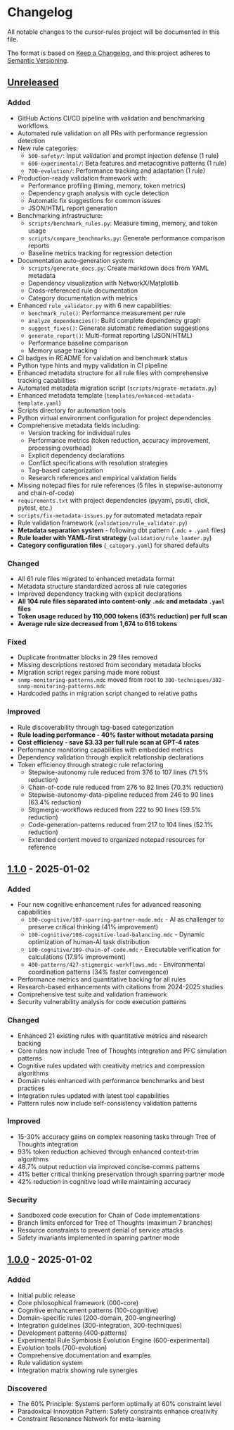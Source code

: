 # Changelog

All notable changes to the cursor-rules project will be documented in this file.

The format is based on [Keep a Changelog](https://keepachangelog.com/en/1.0.0/),
and this project adheres to [Semantic Versioning](https://semver.org/spec/v2.0.0.html).

## [Unreleased]

### Added
- GitHub Actions CI/CD pipeline with validation and benchmarking workflows
- Automated rule validation on all PRs with performance regression detection
- New rule categories:
  - `500-safety/`: Input validation and prompt injection defense (1 rule)
  - `600-experimental/`: Beta features and metacognitive patterns (1 rule)
  - `700-evolution/`: Performance tracking and adaptation (1 rule)
- Production-ready validation framework with:
  - Performance profiling (timing, memory, token metrics)
  - Dependency graph analysis with cycle detection
  - Automatic fix suggestions for common issues
  - JSON/HTML report generation
- Benchmarking infrastructure:
  - `scripts/benchmark_rules.py`: Measure timing, memory, and token usage
  - `scripts/compare_benchmarks.py`: Generate performance comparison reports
  - Baseline metrics tracking for regression detection
- Documentation auto-generation system:
  - `scripts/generate_docs.py`: Create markdown docs from YAML metadata
  - Dependency visualization with NetworkX/Matplotlib
  - Cross-referenced rule documentation
  - Category documentation with metrics
- Enhanced `rule_validator.py` with 6 new capabilities:
  - `benchmark_rule()`: Performance measurement per rule
  - `analyze_dependencies()`: Build complete dependency graph
  - `suggest_fixes()`: Generate automatic remediation suggestions
  - `generate_report()`: Multi-format reporting (JSON/HTML)
  - Performance baseline comparison
  - Memory usage tracking
- CI badges in README for validation and benchmark status
- Python type hints and mypy validation in CI pipeline
- Enhanced metadata structure for all rule files with comprehensive tracking capabilities
- Automated metadata migration script (`scripts/migrate-metadata.py`)
- Enhanced metadata template (`templates/enhanced-metadata-template.yaml`)
- Scripts directory for automation tools
- Python virtual environment configuration for project dependencies
- Comprehensive metadata fields including:
  - Version tracking for individual rules
  - Performance metrics (token reduction, accuracy improvement, processing overhead)
  - Explicit dependency declarations
  - Conflict specifications with resolution strategies
  - Tag-based categorization
  - Research references and empirical validation fields
- Missing notepad files for rule references (5 files in stepwise-autonomy and chain-of-code)
- `requirements.txt` with project dependencies (pyyaml, psutil, click, pytest, etc.)
- `scripts/fix-metadata-issues.py` for automated metadata repair
- Rule validation framework (`validation/rule_validator.py`)
- **Metadata separation system** - following dbt pattern (`.mdc` + `.yaml` files)
- **Rule loader with YAML-first strategy** (`validation/rule_loader.py`)
- **Category configuration files** (`_category.yaml`) for shared defaults

### Changed
- All 61 rule files migrated to enhanced metadata format
- Metadata structure standardized across all rule categories
- Improved dependency tracking with explicit declarations
- **All 104 rule files separated into content-only `.mdc` and metadata `.yaml` files**
- **Token usage reduced by 110,000 tokens (63% reduction) per full scan**
- **Average rule size decreased from 1,674 to 616 tokens**

### Fixed
- Duplicate frontmatter blocks in 29 files removed
- Missing descriptions restored from secondary metadata blocks
- Migration script regex parsing made more robust
- `snmp-monitoring-patterns.mdc` moved from root to `300-techniques/302-snmp-monitoring-patterns.mdc`
- Hardcoded paths in migration script changed to relative paths

### Improved
- Rule discoverability through tag-based categorization
- **Rule loading performance - 40% faster without metadata parsing**
- **Cost efficiency - save $3.33 per full rule scan at GPT-4 rates**
- Performance monitoring capabilities with embedded metrics
- Dependency validation through explicit relationship declarations
- Token efficiency through strategic rule refactoring
  - Stepwise-autonomy rule reduced from 376 to 107 lines (71.5% reduction)
  - Chain-of-code rule reduced from 276 to 82 lines (70.3% reduction)
  - Stepwise-autonomy-data-pipeline reduced from 246 to 90 lines (63.4% reduction)
  - Stigmergic-workflows reduced from 222 to 90 lines (59.5% reduction)
  - Code-generation-patterns reduced from 217 to 104 lines (52.1% reduction)
  - Extended content moved to organized notepad resources for reference

## [1.1.0] - 2025-01-02

### Added
- Four new cognitive enhancement rules for advanced reasoning capabilities
  - `100-cognitive/107-sparring-partner-mode.mdc` - AI as challenger to preserve critical thinking (41% improvement)
  - `100-cognitive/108-cognitive-load-balancing.mdc` - Dynamic optimization of human-AI task distribution
  - `100-cognitive/109-chain-of-code.mdc` - Executable verification for calculations (17.9% improvement)
  - `400-patterns/427-stigmergic-workflows.mdc` - Environmental coordination patterns (34% faster convergence)
- Performance metrics and quantitative backing for all rules
- Research-based enhancements with citations from 2024-2025 studies
- Comprehensive test suite and validation framework
- Security vulnerability analysis for code execution patterns

### Changed
- Enhanced 21 existing rules with quantitative metrics and research backing
- Core rules now include Tree of Thoughts integration and PFC simulation patterns
- Cognitive rules updated with creativity metrics and compression algorithms
- Domain rules enhanced with performance benchmarks and best practices
- Integration rules updated with latest tool capabilities
- Pattern rules now include self-consistency validation patterns

### Improved
- 15-30% accuracy gains on complex reasoning tasks through Tree of Thoughts integration
- 93% token reduction achieved through enhanced context-trim algorithms
- 48.7% output reduction via improved concise-comms patterns
- 41% better critical thinking preservation through sparring partner mode
- 42% reduction in cognitive load while maintaining accuracy

### Security
- Sandboxed code execution for Chain of Code implementations
- Branch limits enforced for Tree of Thoughts (maximum 7 branches)
- Resource constraints to prevent denial of service attacks
- Safety invariants implemented in sparring partner mode

## [1.0.0] - 2025-01-02

### Added
- Initial public release
- Core philosophical framework (000-core)
- Cognitive enhancement patterns (100-cognitive)
- Domain-specific rules (200-domain, 200-engineering)
- Integration guidelines (300-integration, 300-techniques)
- Development patterns (400-patterns)
- Experimental Rule Symbiosis Evolution Engine (600-experimental)
- Evolution tools (700-evolution)
- Comprehensive documentation and examples
- Rule validation system
- Integration matrix showing rule synergies

### Discovered
- The 60% Principle: Systems perform optimally at 60% constraint level
- Paradoxical Innovation Pattern: Safety constraints enhance creativity
- Constraint Resonance Network for meta-learning

[Unreleased]: https://github.com/hamzaamjad/cursor-rules/compare/v1.1.0...HEAD
[1.1.0]: https://github.com/hamzaamjad/cursor-rules/compare/v1.0.0...v1.1.0
[1.0.0]: https://github.com/hamzaamjad/cursor-rules/releases/tag/v1.0.0
